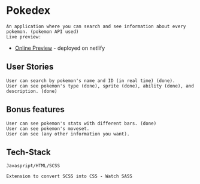 # Pokedex

    An application where you can search and see information about every pokemon. (pokemon API used)
    Live preview:
 - [Online Preview](https://642b2fdeeb9b5d2631d5d2dd--peaceful-gumdrop-4a24c1.netlify.app/) - deployed on netlify
    
## User Stories

    User can search by pokemon's name and ID (in real time) (done).
    User can see pokemon's type (done), sprite (done), ability (done), and description. (done)

## Bonus features

    User can see pokemon's stats with different bars. (done)
    User can see pokemon's moveset.
    User can see (any other information you want).

## Tech-Stack

    Javaspript/HTML/SCSS

    Extension to convert SCSS into CSS - Watch SASS
